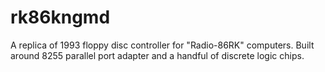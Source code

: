 # rk86kngmd

A replica of 1993 floppy disc controller for "Radio-86RK" computers. Built around 8255 parallel port adapter and a handful of discrete logic chips.

